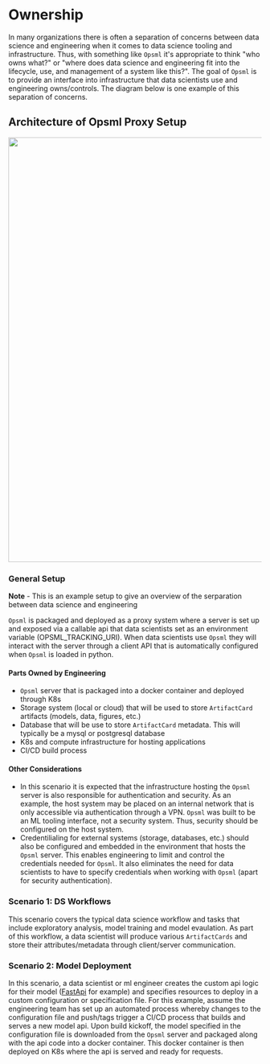 # Ownership

In many organizations there is often a separation of concerns between data science and engineering when it comes to data science tooling and infrastructure. Thus, with something like `Opsml` it's appropriate to think "who owns what?" or "where does data science and engineering fit into the lifecycle, use, and management of a system like this?". The goal of `Opsml` is to provide an interface into infrastructure that data scientists use and engineering owns/controls. The diagram below is one example of this separation of concerns.

## **Architecture of Opsml Proxy Setup**

<p align="center">
  <img src="../../images/opsml-example-arch.png" width="1419" height="845"/>
</p>

### General Setup

**Note** - This is an example setup to give an overview of the serparation between data science and engineering

`Opsml` is packaged and deployed as a proxy system where a server is set up and exposed via a callable api that data scientists set as an environment variable (OPSML_TRACKING_URI). When data scientists use `Opsml` they will interact with the server through a client API that is automatically configured when `Opsml` is loaded in python.

#### Parts Owned by Engineering

- `Opsml` server that is packaged into a docker container and deployed through K8s
- Storage system (local or cloud) that will be used to store `ArtifactCard` artifacts (models, data, figures, etc.) 
- Database that will be use to store `ArtifactCard` metadata. This will typically be a mysql or postgresql database
- K8s and compute infrastructure for hosting applications
- CI/CD build process

#### Other Considerations

- In this scenario it is expected that the infrastructure hosting the `Opsml` server is also responsible for authentication and security. As an example, the host system may be placed on an internal network that is only accessible via authentication through a VPN. `Opsml` was built to be an ML tooling interface, not a security system. Thus, security should be configured on the host system.
- Credentilialing for external systems (storage, databases, etc.) should also be configured and embedded in the environment that hosts the `Opsml` server. This enables engineering to limit and control the credentials needed for `Opsml`. It also eliminates the need for data scientists to have to specify credentials when working with `Opsml` (apart for security authentication).

### Scenario 1: DS Workflows

This scenario covers the typical data science workflow and tasks that include exploratory analysis, model training and model evaulation. As part of this workflow, a data scientist will produce various `ArtifactCards` and store their attributes/metadata through client/server communication.

### Scenario 2: Model Deployment

In this scenario, a data scientist or ml engineer creates the custom api logic for their model ([FastApi](https://fastapi.tiangolo.com/) for example) and specifies resources to deploy in a custom configuration or specification file. For this example, assume the engineering team has set up an automated process whereby changes to the configuration file and push/tags trigger a CI/CD process that builds and serves a new model api. Upon build kickoff, the model specified in the configuration file is downloaded from the `Opsml` server and packaged along with the api code into a docker container. This docker container is then deployed on K8s where the api is served and ready for requests.
